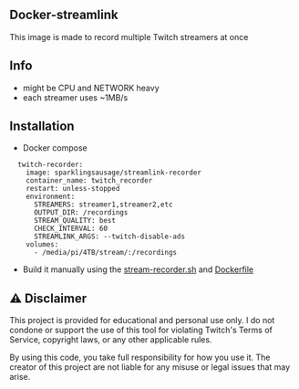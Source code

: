 ## Docker-streamlink
This image is made to record multiple Twitch streamers at once

## Info
- might be CPU and NETWORK heavy
- each streamer uses ~1MB/s

## Installation
- Docker compose

```
  twitch-recorder:
    image: sparklingsausage/streamlink-recorder
    container_name: twitch_recorder
    restart: unless-stopped
    environment:
      STREAMERS: streamer1,streamer2,etc
      OUTPUT_DIR: /recordings
      STREAM_QUALITY: best
      CHECK_INTERVAL: 60
      STREAMLINK_ARGS: --twitch-disable-ads
    volumes:
      - /media/pi/4TB/stream/:/recordings
```

- Build it manually using the [stream-recorder.sh](stream-recorder.sh) and [Dockerfile](Dockerfile)

## ⚠️ Disclaimer

This project is provided for educational and personal use only.
I do not condone or support the use of this tool for violating Twitch's Terms of Service, copyright laws, or any other applicable rules.

By using this code, you take full responsibility for how you use it.
The creator of this project are not liable for any misuse or legal issues that may arise.
